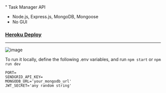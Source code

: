 " Task Manager API

- Node.js, Express.js, MongoDB, Mongoose
- No GUI 

### [Heroku Deploy](https://matijao-task-manager.herokuapp.com)

---

![image](https://user-images.githubusercontent.com/46557266/132994824-a3062e7b-ab99-40e6-b55d-ace9e463f717.png)

To run it locally, define the following .env variables, and run `npm start` or `npm run dev`
```
PORT=
SENDGRID_API_KEY=
MONGODB_URL='your_mongodb_url'
JWT_SECRET='any random string'
```
